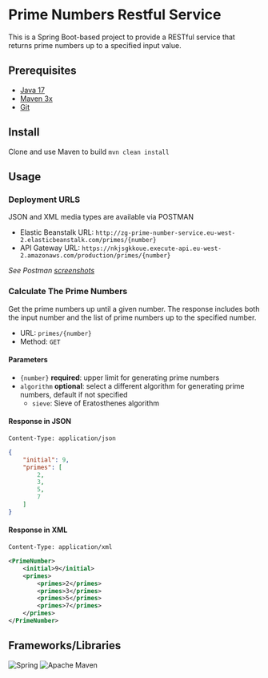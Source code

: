 # Prime Numbers Restful Service 

This is a Spring Boot-based project to provide a RESTful service that returns prime numbers up to a specified input value. 

## Prerequisites
- [Java 17](https://www.oracle.com/java/technologies/downloads/#java17)
- [Maven 3x](https://maven.apache.org/download.cgi)
- [Git](https://git-scm.com/)

## Install

Clone and use Maven to build
`mvn clean install` 

## Usage
### Deployment URLS
JSON and XML media types are available via POSTMAN

- Elastic Beanstalk URL: `http://zg-prime-number-service.eu-west-2.elasticbeanstalk.com/primes/{number}`
- API Gateway URL: `https://nkjsgkkoue.execute-api.eu-west-2.amazonaws.com/production/primes/{number}`

_See Postman [screenshots](https://github.com/Z-Guo/assignment-prime-numbers-resful-service/issues/5#issuecomment-1870910182)_
### Calculate The Prime Numbers
Get the prime numbers up until a given number. The response includes both the input number and the list of prime numbers up to the specified number. 

- URL: `primes/{number}`
- Method: `GET`

#### Parameters
- `{number}` **required**: upper limit for generating prime numbers 
- `algorithm` **optional**: select a different algorithm for generating prime numbers, default if not specified 
  - `sieve`: Sieve of Eratosthenes algorithm


#### Response in JSON
`Content-Type: application/json` 
```json
{
    "initial": 9,
    "primes": [
        2,
        3,
        5,
        7
    ]
}
```

#### Response in XML 
`Content-Type: application/xml` 
```xml
<PrimeNumber>
    <initial>9</initial>
    <primes>
        <primes>2</primes>
        <primes>3</primes>
        <primes>5</primes>
        <primes>7</primes>
    </primes>
</PrimeNumber>
```


## Frameworks/Libraries
![Spring](https://img.shields.io/badge/spring-%236DB33F.svg?style=for-the-badge&logo=spring&logoColor=white)
![Apache Maven](https://img.shields.io/badge/Apache%20Maven-C71A36?style=for-the-badge&logo=Apache%20Maven&logoColor=white)
